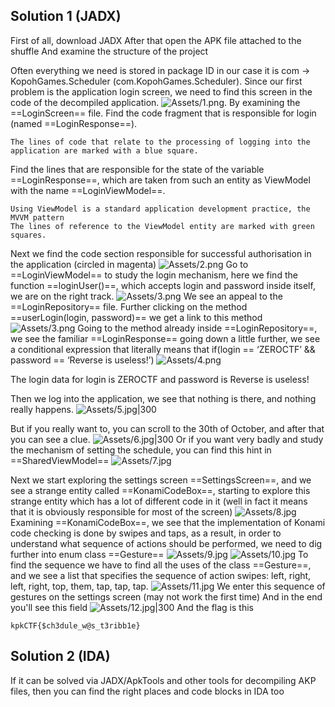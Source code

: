## Solution 1 (JADX)
First of all, download JADX 
After that open the APK file attached to the shuffle
And examine the structure of the project

Often everything we need is stored in package ID in our case it is com -> KopohGames.Scheduler (com.KopohGames.Scheduler).
Since our first problem is the application login screen, we need to find this screen in the code of the decompiled application.
![Assets/1.png](Assets/1.png).
By examining the ==LoginScreen== file.
Find the code fragment that is responsible for login (named ==LoginResponse==).

	The lines of code that relate to the processing of logging into the application are marked with a blue square.

Find the lines that are responsible for the state of the variable ==LoginResponse==, which are taken from such an entity as ViewModel with the name ==LoginViewModel==.

	Using ViewModel is a standard application development practice, the MVVM pattern 
	The lines of reference to the ViewModel entity are marked with green squares.

Next we find the code section responsible for successful authorisation in the application (circled in magenta) 
![Assets/2.png](Assets/2.png)
Go to ==LoginViewModel== to study the login mechanism, here we find the function ==loginUser()==, which accepts login and password inside itself, we are on the right track.
![Assets/3.png](Assets/3.png)
We see an appeal to the ==LoginRepository== file.
Further clicking on the method ==userLogin(login, password)== we get a link to this method
![Assets/3.png](Assets/3.png)
Going to the method already inside ==LoginRepository==, we see the familiar ==LoginResponse== going down a little further, we see a conditional expression that literally means that if(login == ‘ZEROCTF’ && password == ‘Reverse is useless!’)
![Assets/4.png](Assets/4.png)

The login data for login is ZEROCTF and password is Reverse is useless!

Then we log into the application, we see that nothing is there, and nothing really happens.
![Assets/5.jpg|300](Assets/5.jpg)

But if you really want to, you can scroll to the 30th of October, and after that you can see a clue.
![Assets/6.jpg|300](Assets/6.jpg)
Or if you want very badly and study the mechanism of setting the schedule, you can find this hint in ==SharedViewModel==
![Assets/7.jpg](Assets/7.png)

Next we start exploring the settings screen ==SettingsScreen==, and we see a strange entity called ==KonamiCodeBox==, starting to explore this strange entity which has a lot of different code in it (well in fact it means that it is obviously responsible for most of the screen)
![Assets/8.jpg](Assets/8.png)
Examining ==KonamiCodeBox==, we see that the implementation of Konami code checking is done by swipes and taps, as a result, in order to understand what sequence of actions should be performed, we need to dig further into enum class ==Gesture==
![Assets/9.jpg](Assets/9.png)
![Assets/10.jpg](10.png)
To find the sequence we have to find all the uses of the class ==Gesture==, and we see a list that specifies the sequence of action swipes: left, right, left, right, top, them, tap, tap, tap.
![Assets/11.jpg](11.png)
We enter this sequence of gestures on the settings screen (may not work the first time)
And in the end you'll see this field 
![Assets/12.jpg|300](12.jpg)
And the flag is this 
```
kpkCTF{$ch3dule_w@s_t3ribb1e}
```

## Solution 2 (IDA)

If it can be solved via JADX/ApkTools and other tools for decompiling AKP files, then you can find the right places and code blocks in IDA too
